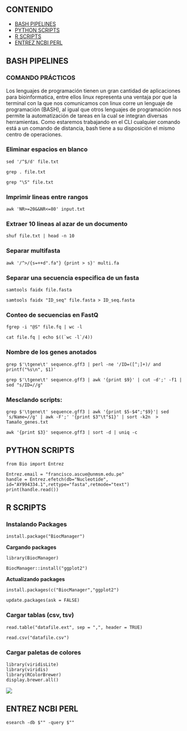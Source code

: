 
## CONTENIDO

- [BASH PIPELINES](#bash-pipelines)
- [PYTHON SCRIPTS](#python-scripts)
- [R SCRIPTS](#r-scripts)
- [ENTREZ NCBI PERL](#entrez-ncbi-perl)


## BASH PIPELINES
### COMANDO PRÁCTICOS

Los lenguajes de programación tienen un gran cantidad de aplicaciones para bioinformatica, entre ellos linux representa una ventaja por que la terminal con la que nos comunicamos con linux corre un lenguaje de programación (BASH), al igual que otros lenguajes de programación nos permite la automatización de tareas en la cual se integran diversas herramientas. Como estaremos trabajando en el CLI cualquier comando está a un comando de distancia, bash tiene a su disposición el mismo centro de operaciones.
### Eliminar espacios en blanco

    sed '/^$/d' file.txt

    grep . file.txt

    grep "\S" file.txt


### Imprimir lineas entre rangos

    awk 'NR>=20&&NR<=80' input.txt


### Extraer 10 lineas al azar de un documento

    shuf file.txt | head -n 10


### Separar multifasta

    awk '/^>/{s=++d".fa"} {print > s}' multi.fa


### Separar una secuencia especifica de un fasta


    samtools faidx file.fasta

    samtools faidx "ID_seq" file.fasta > ID_seq.fasta

### Conteo de secuencias en FastQ

    fgrep -i "@S" file.fq | wc -l

    cat file.fq | echo $((`wc -l`/4))

### Nombre de los genes anotados 

    grep $'\tgene\t' sequence.gff3 | perl -ne '/ID=([^;]+)/ and printf("%s\n", $1)'

    grep $'\tgene\t' sequence.gff3 | awk '{print $9}' | cut -d';' -f1 | sed "s/ID=//g"

### Mesclando scripts:

    grep $'\tgene\t' sequence.gff3 | awk '{print $5-$4";"$9}'| sed 's/Name=//g' | awk -F';' '{print $3"\t"$1}' | sort -k2n  > Tamaño_genes.txt

```awk '{print $3}' sequence.gff3 | sort -d | uniq -c```

## PYTHON SCRIPTS


    from Bio import Entrez

    Entrez.email = "francisco.ascue@unmsm.edu.pe"
    handle = Entrez.efetch(db="Nucleotide", id="AY994334.1",rettype="fasta",retmode="text")
    print(handle.read())

## R SCRIPTS

### Instalando Packages

    install.package("BiocManager")
    
**Cargando packages**

    library(BiocManager)
    
    BiocManager::install("ggplot2")

**Actualizando packages**

    install.packages(c("BiocManager","ggplot2")
    
    update.packages(ask = FALSE)

### Cargar tablas (csv, tsv)

    read.table("datafile.ext", sep = ",", header = TRUE)
    
    read.csv("datafile.csv")
    
### Cargar paletas de colores

    library(viridisLite)
    library(viridis)
    library(RColorBrewer)
    display.brewer.all()
  
 ![](Images/paletas.png)
    

## ENTREZ NCBI PERL
    esearch -db $"" -query $"" 



